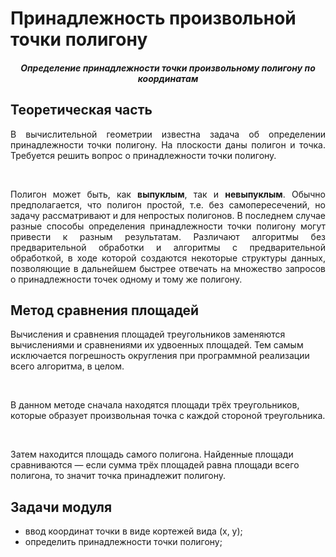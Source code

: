 # Принадлежность произвольной точки полигону
<h5 align="center">Определение принадлежности точки произвольному полигону по координатам </h5>
<h2>Теоретическая часть</h2>

<p align="justify">
  В вычислительной геометрии известна задача об определении принадлежности точки полигону. На плоскости даны полигон и точка. Требуется решить вопрос о принадлежности точки полигону.
</p>
<br>
<p align="justify">
  Полигон может быть, как <b>выпуклым</b>, так и <b>невыпуклым</b>. Обычно предполагается, что полигон простой, т.е. без самопересечений, но задачу рассматривают и для непростых полигонов. В последнем случае разные способы определения принадлежности точки полигону могут привести к разным результатам. Различают алгоритмы без предварительной обработки и алгоритмы с предварительной обработкой, в ходе которой создаются некоторые структуры данных, позволяющие в дальнейшем быстрее отвечать на множество запросов о принадлежности точек одному и тому же полигону.
</p>

<h2>Метод сравнения площадей</h2>
<p>
  Вычисления и сравнения площадей треугольников заменяются вычислениями и сравнениями их удвоенных площадей. Тем самым исключается погрешность округления при программной реализации всего алгоритма, в целом.
</p>
<br>
<p>
  В данном методе сначала находятся площади трёх треугольников, которые образует произвольная точка с каждой стороной треугольника. 
</p>
<br>
<p>
  Затем находится площадь самого полигона. Найденные площади сравниваются — если сумма трёх площадей равна площади всего полигона, то значит точка принадлежит полигону.
</p>

<h2>Задачи модуля</h2>
<ul>
  <li>ввод координат точки в виде кортежей вида (x, y);</li>
  <li>определить принадлежности точки полигону;</li>
</ul>
